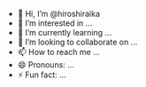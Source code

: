 - 👋 Hi, I’m @hiroshiraika
- 👀 I’m interested in ...
- 🌱 I’m currently learning ...
- 💞️ I’m looking to collaborate on ...
- 📫 How to reach me ...
- 😄 Pronouns: ...
- ⚡ Fun fact: ...

<!---
hiroshiraika/hiroshiraika is a ✨ special ✨ repository because its `README.md` (this file) appears on your GitHub profile.
You can click the Preview link to take a look at your changes.
--->
